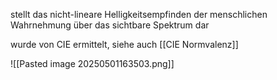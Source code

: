 stellt das nicht-lineare Helligkeitsempfinden der menschlichen Wahrnehmung über das sichtbare Spektrum dar

wurde von CIE ermittelt, siehe auch [[CIE Normvalenz]]

![[Pasted image 20250501163503.png]]